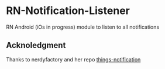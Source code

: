 # RN-Notification-Listener

RN Android (iOs in progress) module to listen to all notifications

## Acknoledgment

Thanks to nerdyfactory and her repo [things-notification](https://github.com/nerdyfactory/things-notification)
